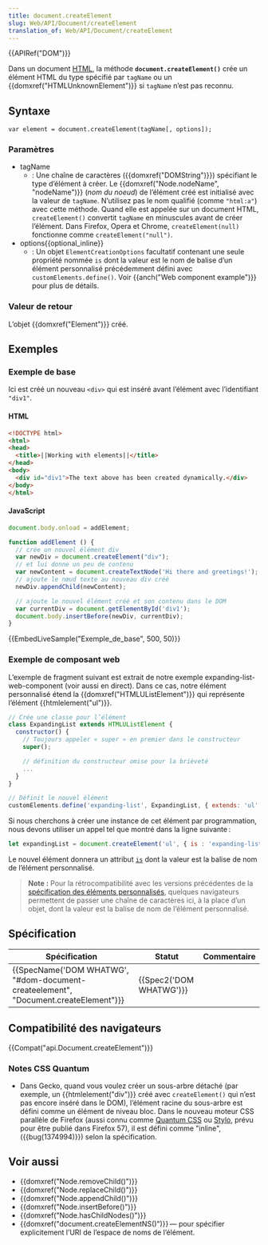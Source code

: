 ```yaml
---
title: document.createElement
slug: Web/API/Document/createElement
translation_of: Web/API/Document/createElement
---
```

{{APIRef("DOM")}}

Dans un document [HTML](/fr/docs/Web/HTML), la méthode **`document.createElement()`** crée un élément HTML du type spécifié par `tagName` ou un {{domxref("HTMLUnknownElement")}} si `tagName` n’est pas reconnu.

## Syntaxe

    var element = document.createElement(tagName[, options]);

### Paramètres

- tagName
  - : Une chaîne de caractères ({{domxref("DOMString")}}) spécifiant le type d’élément à créer. Le {{domxref("Node.nodeName", "nodeName")}} (_nom du noeud_) de l’élément créé est initialisé avec la valeur de `tagName`. N’utilisez pas le nom qualifié (comme `"html:a"`) avec cette méthode. Quand elle est appelée sur un document HTML, `createElement()` convertit `tagName` en minuscules avant de créer l’élément. Dans Firefox, Opera et Chrome, `createElement(null)` fonctionne comme `createElement("null")`.
- options{{optional_inline}}
  - : Un objet `ElementCreationOptions` facultatif contenant une seule propriété nommée `is` dont la valeur est le nom de balise d’un élément personnalisé précédemment défini avec `customElements.define()`. Voir {{anch("Web component example")}} pour plus de détails.

### Valeur de retour

L’objet {{domxref("Element")}} créé.

## Exemples

### Exemple de base

Ici est créé un nouveau `<div>` qui est inséré avant l’élément avec l’identifiant `"div1"`.

#### HTML

```html
<!DOCTYPE html>
<html>
<head>
  <title>||Working with elements||</title>
</head>
<body>
  <div id="div1">The text above has been created dynamically.</div>
</body>
</html>
```

#### JavaScript

```js
document.body.onload = addElement;

function addElement () {
  // crée un nouvel élément div
  var newDiv = document.createElement("div");
  // et lui donne un peu de contenu
  var newContent = document.createTextNode('Hi there and greetings!');
  // ajoute le nœud texte au nouveau div créé
  newDiv.appendChild(newContent);

  // ajoute le nouvel élément créé et son contenu dans le DOM
  var currentDiv = document.getElementById('div1');
  document.body.insertBefore(newDiv, currentDiv);
}
```

{{EmbedLiveSample("Exemple_de_base", 500, 50)}}

### Exemple de composant web

L’exemple de fragment suivant est extrait de notre exemple expanding-list-web-component (voir aussi en direct). Dans ce cas, notre élément personnalisé étend la {{domxref("HTMLUListElement")}} qui représente l’élément {{htmlelement("ul")}}.

```js
// Crée une classe pour l’élément
class ExpandingList extends HTMLUListElement {
  constructor() {
    // Toujours appeler « super » en premier dans le constructeur
    super();

    // définition du constructeur omise pour la brièveté
    ...
  }
}

// Définit le nouvel élément
customElements.define('expanding-list', ExpandingList, { extends: 'ul' });
```

Si nous cherchons à créer une instance de cet élément par programmation, nous devons utiliser un appel tel que montré dans la ligne suivante :

```js
let expandingList = document.createElement('ul', { is : 'expanding-list' })
```

Le nouvel élément donnera un attribut [`is`](/docs/Web/HTML/Global_attributes/is) dont la valeur est la balise de nom de l’élément personnalisé.

> **Note :** Pour la rétrocompatibilité avec les versions précédentes de la [spécification des éléments personnalisés](https://www.w3.org/TR/custom-elements/), quelques navigateurs permettent de passer une chaîne de caractères ici, à la place d’un objet, dont la valeur est la balise de nom de l’élément personnalisé.

## Spécification

| Spécification                                                                                                    | Statut                           | Commentaire |
| ---------------------------------------------------------------------------------------------------------------- | -------------------------------- | ----------- |
| {{SpecName('DOM WHATWG', "#dom-document-createelement", "Document.createElement")}} | {{Spec2('DOM WHATWG')}} |             |

## Compatibilité des navigateurs

{{Compat("api.Document.createElement")}}

### Notes CSS Quantum

- Dans Gecko, quand vous voulez créer un sous-arbre détaché (par exemple, un {{htmlelement("div")}} créé avec `createElement()` qui n’est pas encore inséré dans le DOM), l’élément racine du sous-arbre est défini comme un élément de niveau bloc. Dans le nouveau moteur CSS parallèle de Firefox (aussi connu comme [Quantum CSS](https://wiki.mozilla.org/Quantum) ou [Stylo](https://wiki.mozilla.org/Quantum/Stylo), prévu pour être publié dans Firefox 57), il est défini comme "inline", ({{bug(1374994)}}) selon la spécification.

## Voir aussi

- {{domxref("Node.removeChild()")}}
- {{domxref("Node.replaceChild()")}}
- {{domxref("Node.appendChild()")}}
- {{domxref("Node.insertBefore()")}}
- {{domxref("Node.hasChildNodes()")}}
- {{domxref("document.createElementNS()")}} — pour spécifier explicitement l’URI de l’espace de noms de l’élément.
